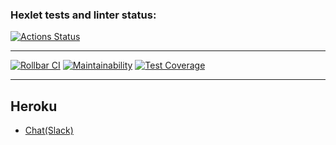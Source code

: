 ### Hexlet tests and linter status:
[![Actions Status](https://github.com/Stonek79/frontend-project-lvl4/workflows/hexlet-check/badge.svg)](https://github.com/Stonek79/frontend-project-lvl4/actions)

***

[![Rollbar CI](https://github.com/Stonek79/frontend-project-lvl4/workflows/Rollbar%20CI/badge.svg)](https://github.com/Stonek79/frontend-project-lvl4/actions)
[![Maintainability](https://api.codeclimate.com/v1/badges/a99a88d28ad37a79dbf6/maintainability)](https://codeclimate.com/github/Stonek79/frontend-project-lvl4)
[![Test Coverage](https://api.codeclimate.com/v1/badges/a99a88d28ad37a79dbf6/test_coverage)](https://codeclimate.com/github/Stonek79/frontend-project-lvl4)

***

## Heroku

* [Chat(Slack)](https://chatslacklvl4.herokuapp.com/)
